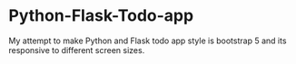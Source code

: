 # Python-Flask-Todo-app
My attempt to make Python and Flask todo app style is bootstrap 5 and its responsive to different screen sizes.
